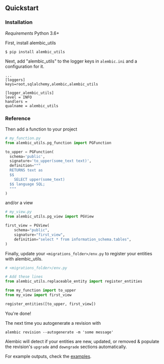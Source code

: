 ## Quickstart

### Installation
*Requirements* Python 3.6+

First, install alembic_utils
```shell
$ pip install alembic_utils
```

Next, add "alembic_utils" to the logger keys in `alembic.ini` and a configuration for it.
```
...
[loggers]
keys=root,sqlalchemy,alembic,alembic_utils

[logger_alembic_utils]
level = INFO
handlers =
qualname = alembic_utils
```

### Reference

Then add a function to your project
```python
# my_function.py
from alembic_utils.pg_function import PGFunction

to_upper = PGFunction(
  schema='public',
  signature='to_upper(some_text text)',
  definition="""
  RETURNS text as
  $$
    SELECT upper(some_text)
  $$ language SQL;
  """
)
```

and/or a view
```python
# my_view.py
from alembic_utils.pg_view import PGView

first_view = PGView(
    schema="public",
    signature="first_view",
    definition="select * from information_schema.tables",
)

```



Finally, update your `<migrations_folder>/env.py` to register your entities with alembic_utils.

```python
# <migrations_folder>/env.py

# Add these lines
from alembic_utils.replaceable_entity import register_entities

from my_function import to_upper
from my_view import first_view

register_entities([to_upper, first_view])
```

You're done!

The next time you autogenerate a revision with
```shell
alembic revision --autogenerate -m 'some message'
```
Alembic will detect if your entities are new, updated, or removed & populate the revision's `upgrade` and `downgrade` sections automatically.

For example outputs, check the [examples](examples.md).
